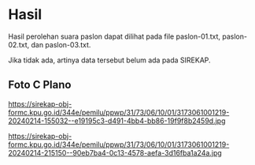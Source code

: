 # Hasil

Hasil perolehan suara paslon dapat dilihat pada file paslon-01.txt, paslon-02.txt, dan paslon-03.txt.

Jika tidak ada, artinya data tersebut belum ada pada SIREKAP.

## Foto C Plano

https://sirekap-obj-formc.kpu.go.id/344e/pemilu/ppwp/31/73/06/10/01/3173061001219-20240214-155032--e19195c3-d491-4bb4-bb86-19f9f8b2459d.jpg

https://sirekap-obj-formc.kpu.go.id/344e/pemilu/ppwp/31/73/06/10/01/3173061001219-20240214-215150--90eb7ba4-0c13-4578-aefa-3d16fba1a24a.jpg
